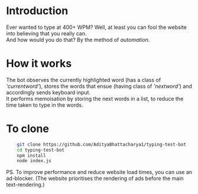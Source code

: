 # Introduction

Ever wanted to type at 400+ WPM? Well, at least you can fool the website into believing that you really can.<br>
And how would you do that? By the method of _automation_.

# How it works

The bot observes the currently highlighted word (has a class of _'currentword'_), stores the words that ensue (having class of _'nextword'_) and accordingly sends keyboard input. <br>
It performs memoisation by storing the next words in a list, to reduce the time taken to type in the words.

# To clone

```sh
    git clone https://github.com/AdityaBhattacharya1/typing-test-bot
    cd typing-test-bot
    npm install
    node index.js
```

PS. To improve performance and reduce website load times, you can use an ad-blocker. (The website prioritises the rendering of ads before the main text-rendering.)
